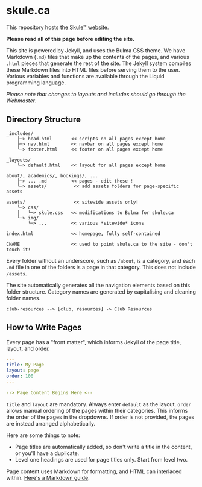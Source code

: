 # skule.ca

This repository hosts [the Skule™ website](https://skule.ca). 

**Please read all of this page before editing the site.**

This site is powered by Jekyll, and uses the Bulma CSS theme. We have Markdown (`.md`) files that make up the contents of the pages, and various `.html` pieces that generate the rest of the site. The Jekyll system compiles these Markdown files into HTML files before serving them to the user. Various variables and functions are available through the Liquid programming language.

*Please note that changes to layouts and includes should go through the Webmaster*.

## Directory Structure

```
_includes/
    ├─> head.html       << scripts on all pages except home
    ├─> nav.html        << navbar on all pages except home
    └─> footer.html     << footer on all pages except home
    
_layouts/
    └─> default.html    << layout for all pages except home

about/, academics/, bookings/, ...
    ├─> ... .md         << pages - edit these !
    └─> assets/          << add assets folders for page-specific assets

assets/                  << sitewide assets only!
    └─> css/
    │   └─> skule.css   << modifications to Bulma for skule.ca
    └─> img/
        └─> ...         << various *sitewide* icons 

index.html              << homepage, fully self-contained

CNAME                   << used to point skule.ca to the site - don't touch it!
```

Every folder without an underscore, such as `/about`, is a category, and each `.md` file in one of the folders is a page in that category. This does not include `/assets`. 

The site automatically generates all the navigation elements based on this folder structure. Category names are generated by capitalising and cleaning folder names. 
```
club-resources --> [club, resources] -> Club Resources
```

## How to Write Pages

Every page has a "front matter", which informs Jekyll of the page title, layout, and order.

```yml
---
title: My Page
layout: page
order: 100
---

--> Page Content Begins Here <--
```
`title` and `layout` are mandatory. Always enter `default` as the layout. `order` allows manual ordering of the pages within their categories. This informs the order of the pages in the dropdowns. If order is not provided, the pages are instead arranged alphabetically.

Here are some things to note:
- Page titles are automatically added, so don't write a title in the content, or you'll have a duplicate.
- Level one headings are used for page titles only. Start from level two.

Page content uses Markdown for formatting, and HTML can interlaced within. [Here's a Markdown guide](https://www.markdownguide.org/basic-syntax/).